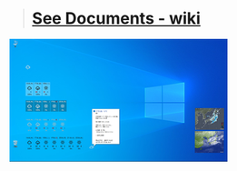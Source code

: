 > # [See Documents - wiki](https://github.com/nek7u/OhTenkiMoe/wiki)  
[![](https://raw.githubusercontent.com/nek7u/OhTenkiMoe/main/w/images/home/preview_ohtenkimoe_thumb.png)](https://github.com/nek7u/OhTenkiMoe/wiki)  

